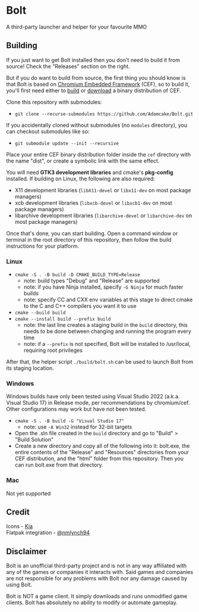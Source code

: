 # Bolt
A third-party launcher and helper for your favourite MMO

## Building
If you just want to get Bolt installed then you don't need to build it from source! Check the "Releases" section on the right.

But if you do want to build from source, the first thing you should know is that Bolt is based on [Chromium Embedded Framework](https://bitbucket.org/chromiumembedded/cef) (CEF), so to build it, you'll first need either to [build](https://bitbucket.org/chromiumembedded/cef/wiki/MasterBuildQuickStart.md) or [download](https://adamcake.com/cef) a binary distribution of CEF.

Clone this repository with submodules:
- `git clone --recurse-submodules https://github.com/Adamcake/Bolt.git`

If you accidentally cloned without submodules (no `modules` directory), you can checkout submodules like so:
- `git submodule update --init --recursive`

Place your entire CEF binary distribution folder inside the `cef` directory with the name "dist", or create a symbolic link with the same effect.

You will need **GTK3 development libraries** and cmake's **pkg-config** installed. If building on Linux, the following are also required:
- X11 development libraries (`libX11-devel` or `libx11-dev` on most package managers)
- xcb development libraries (`libxcb-devel` or `libxcb1-dev` on most package managers)
- libarchive development libraries (`libarchive-devel` or `libarchive-dev` on most package managers)

Once that's done, you can start building. Open a command window or terminal in the root directory of this repository, then follow the build instructions for your platform.

### Linux
- `cmake -S . -B build -D CMAKE_BUILD_TYPE=Release`
  - note: build types "Debug" and "Release" are supported
  - note: if you have Ninja installed, specify `-G Ninja` for much faster builds
  - note: specify CC and CXX env variables at this stage to direct cmake to the C and C++ compilers you want it to use
- `cmake --build build`
- `cmake --install build --prefix build`
  - note: the last line creates a staging build in the `build` directory, this needs to be done between changing and running the program every time
  - note: if a `--prefix` is not specified, Bolt will be installed to /usr/local, requiring root privileges

After that, the helper script `./build/bolt.sh` can be used to launch Bolt from its staging location.

### Windows
Windows builds have only been tested using Visual Studio 2022 (a.k.a. Visual Studio 17) in Release mode, per recommendations by chromium/cef. Other configurations may work but have not been tested.
- `cmake -S . -B build -G "Visual Studio 17"`
  - note: use `-A Win32` instead for 32-bit targets
- Open the .sln file created in the `build` directory and go to "Build" > "Build Solution"
- Create a new directory and copy all of the following into it: bolt.exe, the entire contents of the "Release" and "Resources" directories from your CEF distribution, and the "html" folder from this repository. Then you can run bolt.exe from that directory.

### Mac
Not yet supported

## Credit
Icons - [Kia](https://twitter.com/KiaWildin)  
Flatpak integration - [@nmlynch94](https://github.com/nmlynch94)

## Disclaimer
Bolt is an unofficial third-party project and is not in any way affiliated with any of the games or companies it interacts with. Said games and companies are not responsible for any problems with Bolt nor any damage caused by using Bolt.

Bolt is NOT a game client. It simply downloads and runs unmodified game clients. Bolt has absolutely no ability to modify or automate gameplay.
